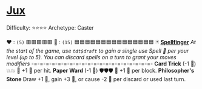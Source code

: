 # [Jux](<https://www.youtube.com/watch?v=Zf2qOWmKiz0>)
Difficulty: ⭐⭐⭐⭐
Archetype: Caster

❤️ : `(5)`   🟥🟥🟥🟥🟥
🔷 : `(15)` 🟦🟦🟦🟦🟦🟦🟦🟦🟦🟦🟦🟦🟦🟦🟦
🃏 [**Spellfinger**](https://media.discordapp.net/attachments/1056365502101979146/1178163475554521228/Jux.png?ex=65d16e3d&is=65bef93d&hm=c111d74d8d42124752c998bb8a29e7d0b7c59fc84809f666782d269d18862865&=&format=webp&quality=lossless&width=676&height=676) 
*At the start of the game, use `tdt$draft` to gain a single use Spell 📜 per your level (up to 5). You can discard spells on a turn to grant your moves modifiers* 
-=-=-=-=-=-=-=-=-=-=-=-=-=-=-=-=-=-=-=-=-
**Card Trick** (-1 🔷) 💥💥 🔀 +1 📜 per hit. 
**Paper Ward** (-1 🔷) 🛡️🛡️🛡️ 🔀 +1 🔷 per block.
**Philosopher's Stone** Draw +1 📜, gain +3 🔷, or cause -2 🔷 per discard or used last turn.
